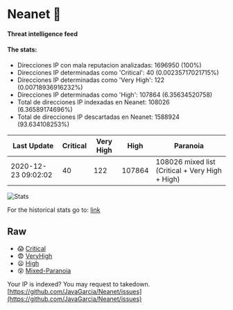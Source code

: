 # Neanet :hocho:
#### Threat intelligence feed
#### The stats:

- Direcciones IP con mala reputacion analizadas: 1696950 (100%)
- Direcciones IP determinadas como 'Critical':  40 (0.00235717021715%)
- Direcciones IP determinadas como 'Very High':  122 (0.00718936916232%)
- Direcciones IP determinadas como 'High':  107864 (6.35634520758)
- Total de direcciones IP indexadas en Neanet:  108026 (6.36589174696%)
- Total de direcciones IP descartadas en Neanet:  1588924 (93.634108253%)

| Last Update | Critical | Very High | High | Paranoia |
| --- | --- | --- | --- | --- |
| 2020-12-23 09:02:02 | 40 | 122 | 107864 | 108026 mixed list (Critical + Very High + High)|

![Stats](https://docs.google.com/spreadsheets/d/e/2PACX-1vSnaNMIXVabIpDJjufMlzH7poXnshF3mgd8Is1g9ytUEzVsP5my4Trn8f-xkoLLQ38xpL3HtmUexLo6/pubchart?oid=501124687&format=image)

For the historical stats go to: [link](/stats.csv)
## Raw
- :scream: [Critical](https://raw.githubusercontent.com/JavaGarcia/Neanet/master/blacklists/neanet_critical.txt)
- :fearful: [VeryHigh](https://raw.githubusercontent.com/JavaGarcia/Neanet/master/blacklists/neanet_veryHigh.txtt)
- :frowning: [High](https://raw.githubusercontent.com/JavaGarcia/Neanet/master/blacklists/neanet_high.txt)
- :dizzy_face: [Mixed-Paranoia](https://raw.githubusercontent.com/JavaGarcia/Neanet/master/blacklists/neanet_all.txt)


Your IP is indexed? You may request to takedown. [https://github.com/JavaGarcia/Neanet/issues](https://github.com/JavaGarcia/Neanet/issues)


































































































































































































































































































































































































































































































































































































































































































































































































































































































































































































































































































































































































































































































































































































































































































































































































































































































































































































































































































































































































































































































































































































































































































































































































































































































































































































































































































































































































































































































































































































































































































